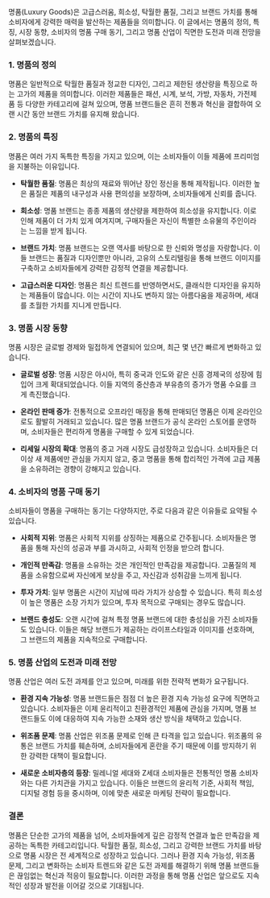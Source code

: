 명품(Luxury Goods)은 고급스러움, 희소성, 탁월한 품질, 그리고 브랜드 가치를 통해 소비자에게 강력한 매력을 발산하는 제품들을 의미합니다. 이 글에서는 명품의 정의, 특징, 시장 동향, 소비자의 명품 구매 동기, 그리고 명품 산업이 직면한 도전과 미래 전망을 살펴보겠습니다.

### 1. 명품의 정의

명품은 일반적으로 탁월한 품질과 정교한 디자인, 그리고 제한된 생산량을 특징으로 하는 고가의 제품을 의미합니다. 이러한 제품들은 패션, 시계, 보석, 가방, 자동차, 가전제품 등 다양한 카테고리에 걸쳐 있으며, 명품 브랜드들은 흔히 전통과 혁신을 결합하여 오랜 시간 동안 브랜드 가치를 유지해 왔습니다.

### 2. 명품의 특징

명품은 여러 가지 독특한 특징을 가지고 있으며, 이는 소비자들이 이들 제품에 프리미엄을 지불하는 이유입니다.

- **탁월한 품질**: 명품은 최상의 재료와 뛰어난 장인 정신을 통해 제작됩니다. 이러한 높은 품질은 제품의 내구성과 사용 편의성을 보장하며, 소비자들에게 신뢰를 줍니다.

- **희소성**: 명품 브랜드는 종종 제품의 생산량을 제한하여 희소성을 유지합니다. 이로 인해 제품이 더 가치 있게 여겨지며, 구매자들은 자신이 특별한 소유물의 주인이라는 느낌을 받게 됩니다.

- **브랜드 가치**: 명품 브랜드는 오랜 역사를 바탕으로 한 신뢰와 명성을 자랑합니다. 이들 브랜드는 품질과 디자인뿐만 아니라, 고유의 스토리텔링을 통해 브랜드 이미지를 구축하고 소비자들에게 강력한 감정적 연결을 제공합니다.

- **고급스러운 디자인**: 명품은 최신 트렌드를 반영하면서도, 클래식한 디자인을 유지하는 제품들이 많습니다. 이는 시간이 지나도 변하지 않는 아름다움을 제공하며, 세대를 초월한 가치를 지니게 만듭니다.

### 3. 명품 시장 동향

명품 시장은 글로벌 경제와 밀접하게 연결되어 있으며, 최근 몇 년간 빠르게 변화하고 있습니다.

- **글로벌 성장**: 명품 시장은 아시아, 특히 중국과 인도와 같은 신흥 경제국의 성장에 힘입어 크게 확대되었습니다. 이들 지역의 중산층과 부유층의 증가가 명품 수요를 크게 촉진했습니다.

- **온라인 판매 증가**: 전통적으로 오프라인 매장을 통해 판매되던 명품은 이제 온라인으로도 활발히 거래되고 있습니다. 많은 명품 브랜드가 공식 온라인 스토어를 운영하며, 소비자들은 편리하게 명품을 구매할 수 있게 되었습니다.

- **리세일 시장의 확대**: 명품의 중고 거래 시장도 급성장하고 있습니다. 소비자들은 더 이상 새 제품에만 관심을 가지지 않고, 중고 명품을 통해 합리적인 가격에 고급 제품을 소유하려는 경향이 강해지고 있습니다.

### 4. 소비자의 명품 구매 동기

소비자들이 명품을 구매하는 동기는 다양하지만, 주로 다음과 같은 이유들로 요약될 수 있습니다.

- **사회적 지위**: 명품은 사회적 지위를 상징하는 제품으로 간주됩니다. 소비자들은 명품을 통해 자신의 성공과 부를 과시하고, 사회적 인정을 받으려 합니다.

- **개인적 만족감**: 명품을 소유하는 것은 개인적인 만족감을 제공합니다. 고품질의 제품을 소유함으로써 자신에게 보상을 주고, 자신감과 성취감을 느끼게 됩니다.

- **투자 가치**: 일부 명품은 시간이 지남에 따라 가치가 상승할 수 있습니다. 특히 희소성이 높은 명품은 소장 가치가 있으며, 투자 목적으로 구매되는 경우도 많습니다.

- **브랜드 충성도**: 오랜 시간에 걸쳐 특정 명품 브랜드에 대한 충성심을 가진 소비자들도 있습니다. 이들은 해당 브랜드가 제공하는 라이프스타일과 이미지를 선호하며, 그 브랜드의 제품을 지속적으로 구매합니다.

### 5. 명품 산업의 도전과 미래 전망

명품 산업은 여러 도전 과제를 안고 있으며, 미래를 위한 전략적 변화가 요구됩니다.

- **환경 지속 가능성**: 명품 브랜드들은 점점 더 높은 환경 지속 가능성 요구에 직면하고 있습니다. 소비자들은 이제 윤리적이고 친환경적인 제품에 관심을 가지며, 명품 브랜드들도 이에 대응하여 지속 가능한 소재와 생산 방식을 채택하고 있습니다.

- **위조품 문제**: 명품 산업은 위조품 문제로 인해 큰 타격을 입고 있습니다. 위조품의 유통은 브랜드 가치를 훼손하며, 소비자들에게 혼란을 주기 때문에 이를 방지하기 위한 강력한 대책이 필요합니다.

- **새로운 소비자층의 등장**: 밀레니얼 세대와 Z세대 소비자들은 전통적인 명품 소비자와는 다른 가치관을 가지고 있습니다. 이들은 브랜드의 윤리적 기준, 사회적 책임, 디지털 경험 등을 중시하며, 이에 맞춘 새로운 마케팅 전략이 필요합니다.

### 결론

명품은 단순한 고가의 제품을 넘어, 소비자들에게 깊은 감정적 연결과 높은 만족감을 제공하는 독특한 카테고리입니다. 탁월한 품질, 희소성, 그리고 강력한 브랜드 가치를 바탕으로 명품 시장은 전 세계적으로 성장하고 있습니다. 그러나 환경 지속 가능성, 위조품 문제, 그리고 변화하는 소비자 트렌드와 같은 도전 과제를 해결하기 위해 명품 브랜드들은 끊임없는 혁신과 적응이 필요합니다. 이러한 과정을 통해 명품 산업은 앞으로도 지속적인 성장과 발전을 이어갈 것으로 기대됩니다.